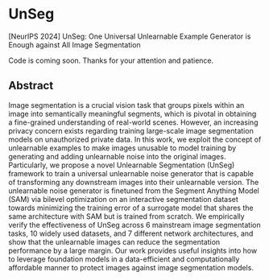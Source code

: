 # UnSeg
[NeurIPS 2024] UnSeg: One Universal Unlearnable Example Generator is Enough against All Image Segmentation

Code is coming soon. Thanks for your attention and patience.

## Abstract

Image segmentation is a crucial vision task that groups pixels within an image into semantically meaningful segments, which is pivotal in obtaining a fine-grained understanding of real-world scenes. However, an increasing privacy concern exists regarding training large-scale image segmentation models on unauthorized private data. In this work, we exploit the concept of unlearnable examples to make images unusable to model training by generating and adding unlearnable noise into the original images. Particularly, we propose a novel Unlearnable Segmentation (UnSeg) framework to train a universal unlearnable noise generator that is capable of transforming any downstream images into their unlearnable version. The unlearnable noise generator is finetuned from the Segment Anything Model (SAM) via bilevel optimization on an interactive segmentation dataset towards minimizing the training error of a surrogate model that shares the same architecture with SAM but is trained from scratch. We empirically verify the effectiveness of UnSeg across 6 mainstream image segmentation tasks, 10 widely used datasets, and 7 different network architectures, and show that the unlearnable images can reduce the segmentation performance by a large margin. Our work provides useful insights into how to leverage foundation models in a data-efficient and computationally affordable manner to protect images against image segmentation models. 

